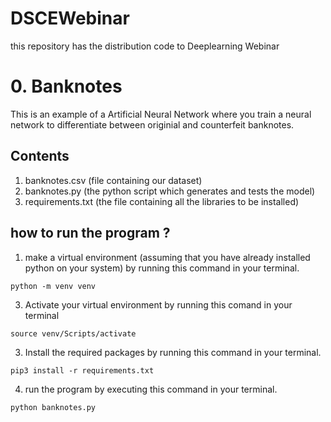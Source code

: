 # DSCEWebinar
this repository has the distribution code to Deeplearning Webinar
# 0. Banknotes 
This is an example of a Artificial Neural Network where you train a neural network to differentiate between originial and counterfeit banknotes.
## Contents
1. banknotes.csv (file containing our dataset)
2. banknotes.py (the python script which generates and tests the model)
3. requirements.txt (the file containing all the libraries to be installed)
## how to run the program ?
1. make a virtual environment (assuming that you have already installed python on your system) by running this command in your terminal.
```
python -m venv venv
```
3. Activate your virtual environment by running this comand in your terminal
```
source venv/Scripts/activate
```
3. Install the required packages by running this command in your terminal.
```
pip3 install -r requirements.txt
```
4. run the program by executing this command in your terminal.
```
python banknotes.py
```
 
